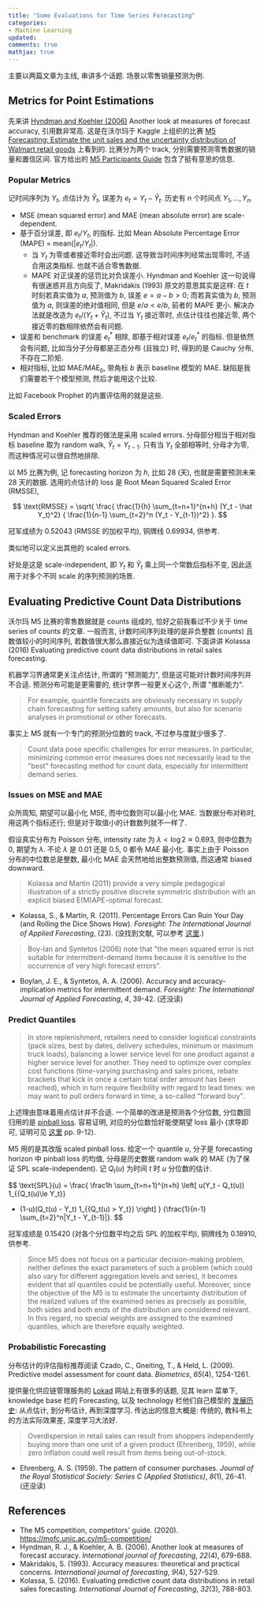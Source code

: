 ```yaml
---
title: "Some Evaluations for Time Series Forecasting"
categories: 
- Machine Learning
updated:
comments: true
mathjax: true
---
```


主要以两篇文章为主线, 串讲多个话题. 场景以零售销量预测为例.

<!-- more -->

## Metrics for Point Estimations

先来讲 [Hyndman and Koehler (2006)](https://d1wqtxts1xzle7.cloudfront.net/41379081/mase.pdf?1453428839=&response-content-disposition=inline%3B+filename%3DAnother_look_at_measures_of_forecast_acc.pdf&Expires=1597157569&Signature=VC56UUZ~g1N23-9yYISmvHWaarMNWA4AQBwkvR7DYXb8qakN8s6QygVHw4yg6AN8m9M21oHOX0SYs7tthAFegz1u7UGN9V8h4IIbZkHYv0RVsBEtuLWtBJGmuFJzohp8CsQDCkUZmGxV3awu3REXqIDCYoOyg3~GeW6h-fqCJXJSjAiPZTuZj4VTbis20p-T6YF1gPPEQHP-Og~JDkeq63id~PvIsX-PNMz3v2DmjX03fqXUDtPEONUI6QNmoRmI8I2l8q8SXLQGgHRs13~miE3ezMj9yjE6eRV5illWTtvmwoW2O59NG9eOwZ2deMf-hP5isFoPHAeULzupXXk-hg__&Key-Pair-Id=APKAJLOHF5GGSLRBV4ZA) Another look at measures of forecast accuracy, 引用数非常高. 这是在沃尔玛于 Kaggle 上组织的比赛 [M5 Forecasting: Estimate the unit sales and the uncertainty distribution of Walmart retail goods](https://www.kaggle.com/c/m5-forecasting-accuracy) 上看到的. 比赛分为两个 track, 分别需要预测零售数据的销量和置信区间. 官方给出的 [M5 Participants Guide](https://mofc.unic.ac.cy/m5-competition/) 包含了挺有意思的信息.

### Popular Metrics

记时间序列为 $Y_t$, 点估计为 $\hat Y_t$, 误差为 $e_t = Y_t - \hat Y_t$. 历史有 $n$ 个时间点 $Y_1, \dots, Y_n$.

- MSE (mean squared error) and MAE (mean absolute error) are scale-dependent.
- 基于百分误差, 即 $e_t / Y_t$, 的指标. 比如 Mean Absolute Percentage Error (MAPE) = $\text{mean}(\vert e_t / Y_t\vert)$.
    - 当 $Y_t$ 为零或者接近零时会出问题. 这导致当时间序列经常出现零时, 不适合用这类指标. 也就不适合零售数据.
    - MAPE 对正误差的惩罚比对负误差小. Hyndman and Koehler 这一句说得有很迷惑并且方向反了, Makridakis (1993) 原文的意思其实是这样: 在 $t$ 时刻若真实值为 $a$, 预测值为 $b$, 误差 $e=a-b>0$; 而若真实值为 $b$, 预测值为 $a$, 则误差的绝对值相同, 但是 $e/a < e/b$, 前者的 MAPE 更小. 解决办法就是改造为 $e_t / (Y_t + \hat Y_t)$, 不过当 $Y_t$ 接近零时, 点估计往往也接近零, 两个接近零的数相除依然会有问题. 
- 误差和 benchmark 的误差 $e_t^*$ 相除, 即基于相对误差 $e_t / e_t^*$ 的指标. 但是依然会有问题, 比如当分子分母都是正态分布 (且独立) 时, 得到的是 Cauchy 分布, 不存在二阶矩.
- 相对指标, 比如 $\text{MAE}/\text{MAE}_b$, 带角标 $b$ 表示 baseline 模型的 MAE. 缺陷是我们需要若干个模型预测, 然后才能用这个比较.

比如 Facebook Prophet 的内置评估用的就是这些.

### Scaled Errors

Hyndman and Koehler 推荐的做法是采用 scaled errors. 分母部分相当于相对指标 baseline 取为 random walk, $\hat Y_t = Y_{t-1}$. 只有当 $Y_t$ 全部相等时, 分母才为零, 而这种情况可以很自然地排除.

以 M5 比赛为例, 记 forecasting horizon 为 $h$, 比如 28 (天), 也就是需要预测未来 28 天的数据. 选用的点估计的 loss 是 Root Mean Squared Scaled Error (RMSSE),

$$
\text{RMSSE} = \sqrt{
\frac{ \frac{1}{h} \sum_{t=n+1}^{n+h} (Y_t - \hat Y_t)^2}
{ \frac{1}{n-1} \sum_{t=2}^n (Y_t - Y_{t-1})^2}
}.
$$

冠军成绩为 0.52043 (RMSSE 的加权平均), 铜牌线 0.69934, 供参考.

类似地可以定义出其他的 scaled errors.

好处是这是 scale-independent, 即 $Y_t$ 和 $\hat Y_t$ 乘上同一个常数后指标不变, 因此适用于对多个不同 scale 的序列预测的场景.

## Evaluating Predictive Count Data Distributions

沃尔玛 M5 比赛的零售数据就是 counts 组成的, 恰好之前我看过不少关于 time series of counts 的文章. 一般而言, 计数时间序列处理的是非负整数 (counts) 且数值较小的时间序列, 若数值很大那么直接近似为连续值即可. 下面讲讲 Kolassa (2016) Evaluating predictive count data distributions in retail sales forecasting.

机器学习界通常更关注点估计, 所谓的 "预测能力", 但是这可能对计数时间序列并不合适. 预测分布可能是更需要的, 统计学界一般更关心这个, 所谓 "推断能力".

> For example, quantile forecasts are obviously necessary in supply chain forecasting for setting safety amounts, but also for scenario analyses in promotional or other forecasts.

事实上 M5 就有一个专门的预测分位数的 track, 不过参与度就少很多了.

> Count data pose specific challenges for error measures. In particular, minimizing common error measures does not necessarily lead to the "best" forecasting method for count data, especially for intermittent demand series. 

### Issues on MSE and MAE

众所周知, 期望可以最小化 MSE, 而中位数则可以最小化 MAE. 当数据分布对称时, 用这两个指标还行; 但是对于取值小的计数数列就不一样了. 

假设真实分布为 Poisson 分布, intensity rate 为 $\lambda < \log 2 \approx 0.693$, 则中位数为 0, 期望为 $\lambda$. 不论 $\lambda$ 是 0.01 还是 0.5, 0 都令 MAE 最小化. 事实上由于 Poisson 分布的中位数总是整数, 最小化 MAE 会天然地给出整数预测值, 而这通常 biased downward.

> Kolassa and Martin (2011) provide a very simple pedagogical illustration of a strictly positive discrete symmetric distribution with an explicit biased E(M)APE-optimal forecast.

- Kolassa, S., & Martin, R. (2011). Percentage Errors Can Ruin Your Day (and Rolling the Dice Shows How). *Foresight: The International Journal of Applied Forecasting*, (23). (没找到文献, 可以参考 [这里](https://blogs.sas.com/content/forecasting/2011/11/11/tumbling-dice/).)

> Boy-lan and Syntetos (2006) note that "the mean squared error is not suitable for intermittent-demand items because it is sensitive to the occurrence of very high forecast errors".

- Boylan, J. E., & Syntetos, A. A. (2006). Accuracy and accuracy-implication metrics for intermittent demand. *Foresight: The International Journal of Applied Forecasting*, *4*, 39-42. (还没读)

### Predict Quantiles

> In store replenishment, retailers need to consider logistical constraints (pack sizes, best by dates, delivery schedules, minimum or maximum truck loads), balancing a lower service level for one product against a higher service level for another. They need to optimize over complex cost functions (time-varying purchasing and sales prices, rebate brackets that kick in once a certain total order amount has been reached), which in turn require flexibility with regard to lead times: we may want to pull orders forward in time, a so-called "forward buy".

上述理由意味着用点估计并不合适. 一个简单的改进是预测各个分位数, 分位数回归用的是 [pinball loss](https://www.lokad.com/pinball-loss-function-definition). 容易证明, 对应的分位数恰好能使期望 loss 最小 (求导即可, 证明可见 [这里](http://www.econ.uiuc.edu/~roger/courses/LSE/lectures/L1.pdf) pp. 9-12).

M5 用的是其改版 scaled pinball loss. 给定一个 quantile $u$, 分子是 forecasting horizon 中 pinball loss 的均值, 分母是历史数据 random walk 的 MAE (为了保证 SPL scale-independent). 记 $Q_t(u)$ 为时间 $t$ 时 $u$ 分位数的估计.

$$
\text{SPL}(u) = 
\frac{
\frac1h \sum_{t=n+1}^{n+h}
\left[
u(Y_t - Q_t(u)) 1_{\{Q_t(u)\le Y_t\}} 
+ (1-u)(Q_t(u) - Y_t) 1_{\{Q_t(u) >  Y_t\}}
\right]
}
{\frac{1}{n-1} \sum_{t=2}^n|Y_t - Y_{t-1}|}.
$$

冠军成绩是 0.15420 (对各个分位数平均之后 SPL 的加权平均), 铜牌线为 0.18910, 供参考.

> Since M5 does not focus on a particular decision-making problem, neither defines the exact parameters of such a problem (which could also vary for different aggregation levels and series), it becomes evident that all quantiles could be potentially useful. Moreover, since the objective of the M5 is to estimate the uncertainty distribution of the realized values of the examined series as precisely as possible, both sides and both ends of the distribution are considered relevant. In this regard, no special weights are assigned to the examined quantiles, which are therefore equally weighted.

### Probabilistic Forecasting

分布估计的评估指标推荐阅读 Czado, C., Gneiting, T., & Held, L. (2009). Predictive model assessment for count data. *Biometrics*, *65*(4), 1254-1261.

提供量化供应链管理服务的 [Lokad](https://www.lokad.com/supply-chain-management-(scm)-knowledge-base) 网站上有很多的话题, 见其 learn 菜单下, knowledge base 栏的 Forecasting, 以及 technology 栏他们自己模型的 [发展历史](https://www.lokad.com/forecasting-technology): 从点估计, 到分布估计, 再到深度学习. 传达出的信息大概是: 传统的, 教科书上的方法实际效果差, 深度学习大法好.

> Overdispersion in retail sales can result from shoppers independently buying more than one unit of a given product (Ehrenberg, 1959), while zero inflation could well result from items being out-of-stock.

- Ehrenberg, A. S. (1959). The pattern of consumer purchases. *Journal of the Royal Statistical Society: Series C (Applied Statistics)*, *8*(1), 26-41. (还没读)


## References

- The M5 competition, competitors' guide. (2020). https://mofc.unic.ac.cy/m5-competition/
- Hyndman, R. J., & Koehler, A. B. (2006). Another look at measures of forecast accuracy. *International journal of forecasting*, *22*(4), 679-688.
- Makridakis, S. (1993). Accuracy measures: theoretical and practical concerns. *International journal of forecasting*, *9*(4), 527-529.
- Kolassa, S. (2016). Evaluating predictive count data distributions in retail sales forecasting. *International Journal of Forecasting*, *32*(3), 788-803.